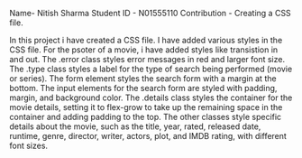 Name- Nitish Sharma
Student ID - N01555110
Contribution - Creating a CSS file. 

In this project i have created a CSS file. I have added various styles  in the CSS file. For the psoter of a movie, i have added styles like transistion in and out. The .error class styles error messages in red and larger font size. The .type class styles a label for the type of search being performed (movie or series). The form element styles the search form with a margin at the bottom. The input elements for the search form are styled with padding, margin, and background color.  The .details class styles the container for the movie details, setting it to flex-grow to take up the remaining space in the container and adding padding to the top. The other classes style specific details about the movie, such as the title, year, rated, released date, runtime, genre, director, writer, actors, plot, and IMDB rating, with different font sizes.